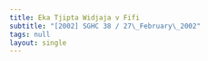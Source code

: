 ```yaml
---
title: Eka Tjipta Widjaja v Fifi
subtitle: "[2002] SGHC 38 / 27\_February\_2002"
tags: null
layout: single
---
```


